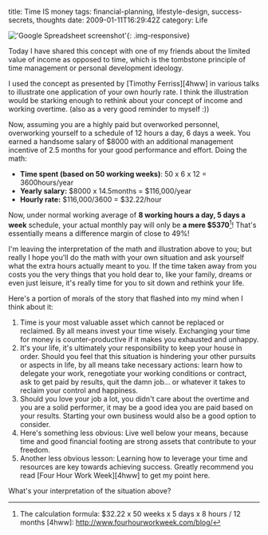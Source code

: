 title: Time IS money
tags: financial-planning, lifestyle-design, success-secrets, thoughts
date: 2009-01-11T16:29:42Z
category: Life

!['Google Spreadsheet screenshot']({filename}/images/2009/01/spreadsheet.png){: .img-responsive}

Today I have shared this concept with one of my friends about the limited value of income as opposed to time, which is the tombstone principle of time management or personal development ideology.

I used the concept as presented by [Timothy Ferriss][4hww] in various talks to illustrate one application of your own hourly rate. I think the illustration would be starking enough to rethink about your concept of income and working overtime. (also as a very good reminder to myself :))

Now, assuming you are a highly paid but overworked personnel, overworking yourself to a schedule of 12 hours a day, 6 days a week. You earned a handsome salary of $8000 with an additional management incentive of 2.5 months for your good performance and effort. Doing the math:

- **Time spent (based on 50 working weeks)**: 50 x 6 x 12 = 3600hours/year
- **Yearly salary:** $8000 x 14.5months = $116,000/year
- **Hourly rate:** $116,000/3600 = $32.22/hour

Now, under normal working average of **8 working hours a day, 5 days a week** schedule, your actual monthly pay will only be **a mere $5370**[^1]! That's essentially means a difference margin of close to 49%!

I'm leaving the interpretation of the math and illustration above to you; but really I hope you'll do the math with your own situation and ask yourself what the extra hours actually meant to you. If the time taken away from you costs you the very things that you hold dear to, like your family, dreams or even just leisure, it's really time for you to sit down and rethink your life.

Here's a portion of morals of the story that flashed into my mind when I think about it:

1. Time is your most valuable asset which cannot be replaced or reclaimed. By all means invest your time wisely. Exchanging your time for money is counter-productive if it makes you exhausted and unhappy.
2. It's your life, it's ultimately your responsibility to keep your house in order. Should you feel that this situation is hindering your other pursuits or aspects in life, by all means take necessary actions: learn how to delegate your work, renegotiate your working conditions or contract, ask to get paid by results, quit the damn job… or whatever it takes to reclaim your control and happiness.
3. Should you love your job a lot, you didn't care about the overtime and you are a solid performer, it may be a good idea you are paid based on your results. Starting your own business would also be a good option to consider.
4. Here's something less obvious: Live well below your means, because time and good financial footing are strong assets that contribute to your freedom.
5. Another less obvious lesson: Learning how to leverage your time and resources are key towards achieving success. Greatly recommend you read [Four Hour Work Week][4hww] to get my point here.

What's your interpretation of the situation above?

[^1]: The calculation formula: $32.22 x 50 weeks x 5 days x 8 hours / 12 months
[4hww]: http://www.fourhourworkweek.com/blog/
